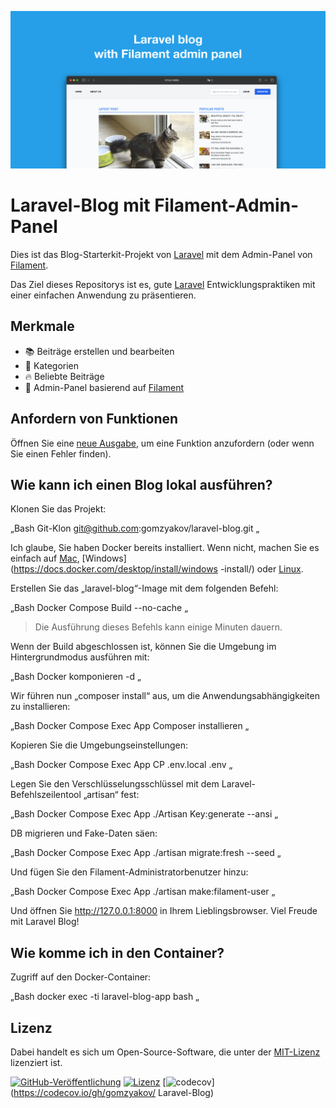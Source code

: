 ![Laravel-Blog mit Filament-Admin-Panel](../docs/social-preview-en.png)

# Laravel-Blog mit Filament-Admin-Panel

Dies ist das Blog-Starterkit-Projekt von [Laravel](https://laravel.com) mit dem Admin-Panel von [Filament](https://filamentphp.com).

Das Ziel dieses Repositorys ist es, gute [Laravel](https://laravel.com) Entwicklungspraktiken mit einer einfachen Anwendung zu präsentieren.

## Merkmale

- 📚 Beiträge erstellen und bearbeiten
- 🥑 Kategorien
- :fire: Beliebte Beiträge
- :hatched_chick: Admin-Panel basierend auf [Filament](https://filamentphp.com)

## Anfordern von Funktionen

Öffnen Sie eine [neue Ausgabe](https://github.com/gomzyakov/laravel-blog/issues/new), um eine Funktion anzufordern (oder wenn Sie einen Fehler finden).

## Wie kann ich einen Blog lokal ausführen?

Klonen Sie das Projekt:

„Bash
Git-Klon git@github.com:gomzyakov/laravel-blog.git
„

Ich glaube, Sie haben Docker bereits installiert. Wenn nicht, machen Sie es einfach auf [Mac](https://docs.docker.com/desktop/install/mac-install/), [Windows](https://docs.docker.com/desktop/install/windows -install/) oder [Linux](https://docs.docker.com/desktop/install/linux-install/).

Erstellen Sie das „laravel-blog“-Image mit dem folgenden Befehl:

„Bash
Docker Compose Build --no-cache
„

>Die Ausführung dieses Befehls kann einige Minuten dauern.

Wenn der Build abgeschlossen ist, können Sie die Umgebung im Hintergrundmodus ausführen mit:

„Bash
Docker komponieren -d
„

Wir führen nun „composer install“ aus, um die Anwendungsabhängigkeiten zu installieren:

„Bash
Docker Compose Exec App Composer installieren
„

Kopieren Sie die Umgebungseinstellungen:

„Bash
Docker Compose Exec App CP .env.local .env
„

Legen Sie den Verschlüsselungsschlüssel mit dem Laravel-Befehlszeilentool „artisan“ fest:

„Bash
Docker Compose Exec App ./Artisan Key:generate --ansi
„

DB migrieren und Fake-Daten säen:

„Bash
Docker Compose Exec App ./artisan migrate:fresh --seed
„

Und fügen Sie den Filament-Administratorbenutzer hinzu:

„Bash
Docker Compose Exec App ./artisan make:filament-user
„

Und öffnen Sie http://127.0.0.1:8000 in Ihrem Lieblingsbrowser. Viel Freude mit Laravel Blog!

## Wie komme ich in den Container?

Zugriff auf den Docker-Container:

„Bash
docker exec -ti laravel-blog-app bash
„

## Lizenz

Dabei handelt es sich um Open-Source-Software, die unter der [MIT-Lizenz](https://github.com/gomzyakov/php-code-style/blob/main/LICENSE) lizenziert ist.


[![GitHub-Veröffentlichung](https://img.shields.io/github/release/gomzyakov/laravel-blog.svg)](https://github.com/gomzyakov/laravel-blog/releases/latest)
[![Lizenz](https://img.shields.io/badge/License-MIT-green.svg)](https://github.com/gomzyakov/laravel-blog/blob/development/LICENSE)
[![codecov](https://codecov.io/gh/gomzyakov/laravel-blog/branch/main/graph/badge.svg?token=4CYTVMVUYV)](https://codecov.io/gh/gomzyakov/ Laravel-Blog)
